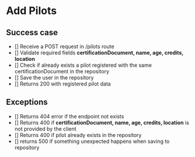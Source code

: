 # Add Pilots

## Success case
- [] Receive a POST request in /pilots route
- [] Validate required fields **certificationDocument, name, age, credits, location**
- [] Check if already exists a pilot registered with the same certificationDocument in the repository
- [] Save the user in the repository
- [] Returns 200 with registered pilot data

## Exceptions
- [] Returns 404 error if the endpoint not exists
- [] Returns 400 if **certificationDocument, name, age, credits, location** is not provided by the client
- [] Returns 400 if pilot already exists in the repository
- [] returns 500 if something unexpected happens when saving to repository